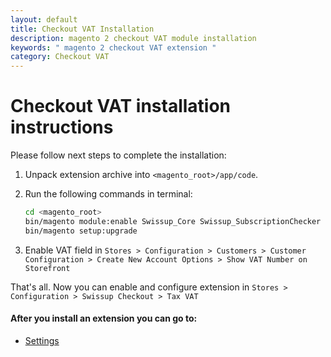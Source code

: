 ```yaml
---
layout: default
title: Checkout VAT Installation
description: magento 2 checkout VAT module installation
keywords: " magento 2 checkout VAT extension "
category: Checkout VAT
---
```


# Checkout VAT installation instructions

Please follow next steps to complete the installation:

 1. Unpack extension archive into `<magento_root>/app/code`.
 2. Run the following commands in terminal:

    ```bash
    cd <magento_root>
    bin/magento module:enable Swissup_Core Swissup_SubscriptionChecker Swissup_Taxvat
    bin/magento setup:upgrade
    ```

3. Enable VAT field in `Stores > Configuration > Customers > Customer Configuration > Create New Account Options > Show VAT Number on Storefront`

That's all. Now you can enable and configure extension in `Stores > Configuration > Swissup Checkout > Tax VAT`

#### After you install an extension you can go to:

* [Settings][settings]

[settings]: /m2/extensions/taxvat/#settings
